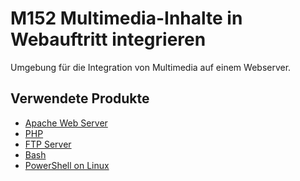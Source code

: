 # M152 Multimedia-Inhalte in Webauftritt integrieren

Umgebung für die Integration von Multimedia auf einem Webserver. 

Verwendete Produkte
-------------------

* [Apache Web Server](https://httpd.apache.org/)
* [PHP](https://www.php.net/)
* [FTP Server](https://wiki.ubuntuusers.de/vsftpd/)
* [Bash](https://wiki.ubuntuusers.de/Bash/)
* [PowerShell on Linux](https://docs.microsoft.com/en-us/powershell/scripting/install/installing-powershell-core-on-linux?view=powershell-6)

  
